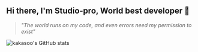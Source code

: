 ## Hi there, I'm Studio-pro, World best developer 👋
> *"The world runs on my code, and even errors need my permission to exist"*


![kakasoo's GitHub stats](https://github-readme-stats.vercel.app/api?username=studio-pro&theme=dark&width=100%)
